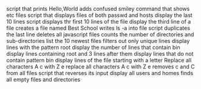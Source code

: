 script that prints Hello,World
adds confused smiley
command that shows etc files
script that displays files of both passwd and hosts
display the last 10 lines
script displays thr first 10 lines of the file
display the third line of a file
creates a file named Best School
writes ls -a into file
script duplicates the last line
deletes all javascript files
counts the number of directories and sub-directories
list the 10 newest files
filters out only unique lines
display lines with the pattern root
display the number of lines that contain bin
display lines containing root and 3 lines after them
display lines that do not contain pattern bin
display lines of the file starting with a letter
Replace all characters A c with Z e
replace all characters A c with Z e
removes c and C from all files
script that reverses its input
display all users and homes
finds all empty files and directories
